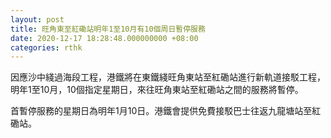 ```yaml
---
layout: post
title: 旺角東至紅磡站明年1至10月有10個周日暫停服務
date: 2020-12-17 18:28:48.000000000 +08:00
categories: rthk
---
```


因應沙中綫過海段工程，港鐵將在東鐵綫旺角東站至紅磡站進行新軌道接駁工程，明年1至10月，10個指定星期日，來往旺角東站至紅磡站之間的服務將暫停。

首暫停服務的星期日為明年1月10日。港鐵會提供免費接駁巴士往返九龍塘站至紅磡站。
